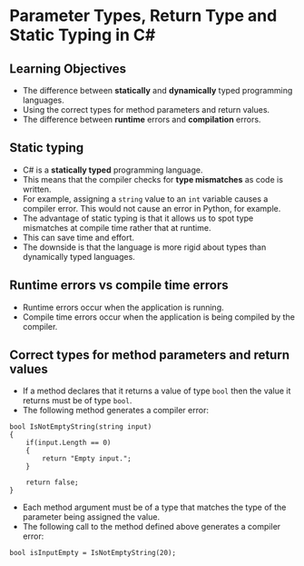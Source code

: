 # Parameter Types, Return Type and Static Typing in C#
## Learning Objectives
- The difference between <b>statically</b> and <b>dynamically</b> 
typed programming languages.
- Using the correct types for method parameters and return values.
- The difference between <b>runtime</b> errors and <b>compilation</b> 
errors.

## Static typing
- C# is a <b>statically typed</b> programming language.
- This means that the compiler checks for <b>type mismatches</b> as 
code is written.
- For example, assigning a `string` value to an `int` 
variable causes a compiler error. This would not cause an 
error in Python, for example.
- The advantage of static typing is that it allows us to 
spot type mismatches at compile time rather that at runtime.
- This can save time and effort.
- The downside is that the language is more rigid about types 
than dynamically typed languages.

## Runtime errors vs compile time errors
- Runtime errors occur when the application is running.
- Compile time errors occur when the application is being 
compiled by the compiler.

## Correct types for method parameters and return values
- If a method declares that it returns a value of type 
`bool` then the value it returns must be of type `bool`.
- The following method generates a compiler error:
```
bool IsNotEmptyString(string input)
{
	if(input.Length == 0)
	{
		return "Empty input.";
	}

	return false;
}
```

- Each method argument must be of a type that matches the type 
of the parameter being assigned the value.
- The following call to the method defined above generates 
a compiler error:

```
bool isInputEmpty = IsNotEmptyString(20);
```